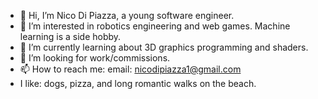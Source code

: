 - 👋 Hi, I’m Nico Di Piazza, a young software engineer.
- 👀 I’m interested in robotics engineering and web games. Machine learning is a side hobby.
- 🌱 I’m currently learning about 3D graphics programming and shaders.
- 💞️ I’m looking for work/commissions.
- 📫 How to reach me: email: nicodipiazza1@gmail.com
- I like: dogs, pizza, and long romantic walks on the beach.

<!---
NicoDiPiazza/NicoDiPiazza is a ✨ special ✨ repository because its `README.md` (this file) appears on your GitHub profile.
You can click the Preview link to take a look at your changes.
--->
